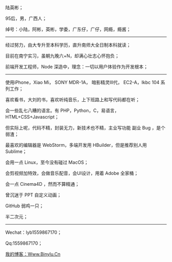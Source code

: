 陆英彬；

95后，男，广西人；

绰号：小陆，阿彬，英彬，学委，广东仔，广仔，网瘾，瘾酱；

------

经过努力，由大专升至本科学历，直升南师大全日制本科就读；

目前在南宁实习，虽朝九晚六+N，却满心壮志心怀抱负；

前端开发工程师，Node 深造中，理念：一切以用户体验作为开发根本；

------

使用iPhone，Xiao Mi， SONY MDR-1A， 暗影精灵III代， EC2-A，Ikbc 104 系列工作；

喜欢看书，大刘的书，喜欢听纯音乐，上下班路上和写代码都在听；

会一些乱七八糟的语言。有 PHP，Python，C，易语言，HTML+CSS+Javascript；

但实际上呢，代码不精，封装无力，新技术也不精，主业写功能 副业 Bug ，是个弱渣；

最喜欢的编辑器是 WebStorm，多端开发用 HBuilder，但是推荐别人用 Sublime；

会用一点 Linux，至今没有碰过 MacOS；

会剪视频加特效，会做音乐配音，会UI设计，用着 Adobe 全家桶；

会一点 Cinema4D ，然而不算精通；

曾沉迷于 PPT 自定义动画；

GitHub 弱鸡一只；

半二次元；

------

Wechat：lyb1559867170；

Qq:1559867170；

[我的博客：Www.Binylu.Cn](http://binylu.cn/)